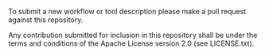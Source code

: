 To submit a new workflow or tool description please make a pull request against this repository.

Any contribution submitted for inclusion in this repository shall be under the
terms and conditions of the Apache License version 2.0 (see LICENSE.txt).
